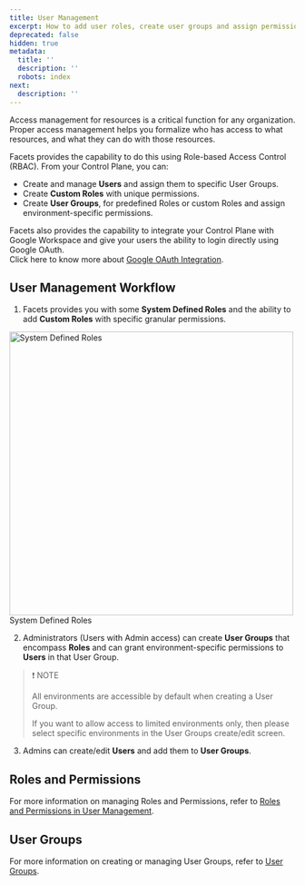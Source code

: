 ```yaml
---
title: User Management
excerpt: How to add user roles, create user groups and assign permissions to your users
deprecated: false
hidden: true
metadata:
  title: ''
  description: ''
  robots: index
next:
  description: ''
---
```

Access management for resources is a critical function for any organization. Proper access management helps you formalize who has access to what resources, and what they can do with those resources.

Facets provides the capability to do this using Role-based Access Control (RBAC). From your Control Plane, you can:

* Create and manage **Users** and assign them to specific User Groups.
* Create **Custom Roles** with unique permissions.
* Create **User Groups**, for predefined Roles or custom Roles and assign environment-specific permissions.

Facets also provides the capability to integrate your Control Plane with Google Workspace and give your users the ability to login directly using Google OAuth.\
Click here to know more about [Google OAuth Integration](https://readme.facets.cloud/docs/google-oauth-integration). 

## User Management Workflow

1. Facets provides you with some **System Defined Roles** and the ability to add **Custom Roles** with specific granular permissions.

<Image alt="System Defined Roles" align="center" width="500px" border={true} src="https://files.readme.io/1069f0a-image.png">
  System Defined Roles
</Image>

2. Administrators (Users with Admin access) can create **User Groups** that encompass **Roles** and can grant environment-specific permissions to **Users** in that User Group. 

> ❗️ NOTE
>
> All environments are accessible by default when creating a User Group. 
>
> If you want to allow access to limited environments only, then please select specific environments in the User Groups create/edit screen.

3. Admins can create/edit **Users** and add them to **User Groups**.

## Roles and Permissions

For more information on managing Roles and Permissions, refer to [Roles and Permissions in User Management](https://readme.facets.cloud/docs/roles-and-permissions).

## User Groups

For more information on creating or managing User Groups, refer to [User Groups](doc:user-groups).

